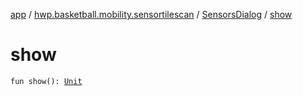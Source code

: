 [app](../../index.md) / [hwp.basketball.mobility.sensortilescan](../index.md) / [SensorsDialog](index.md) / [show](.)

# show

`fun show(): `[`Unit`](https://kotlinlang.org/api/latest/jvm/stdlib/kotlin/-unit/index.html)